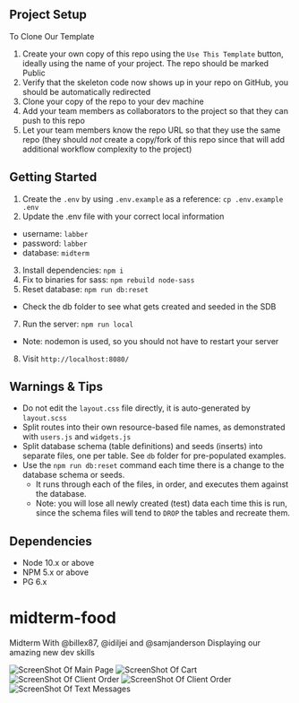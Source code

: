
## Project Setup

To Clone Our Template

1. Create your own copy of this repo using the `Use This Template` button, ideally using the name of your project. The repo should be marked Public
2. Verify that the skeleton code now shows up in your repo on GitHub, you should be automatically redirected
3. Clone your copy of the repo to your dev machine
4. Add your team members as collaborators to the project so that they can push to this repo
5. Let your team members know the repo URL so that they use the same repo (they should _not_ create a copy/fork of this repo since that will add additional workflow complexity to the project)


## Getting Started

1. Create the `.env` by using `.env.example` as a reference: `cp .env.example .env`
2. Update the .env file with your correct local information 
  - username: `labber` 
  - password: `labber` 
  - database: `midterm`
3. Install dependencies: `npm i`
4. Fix to binaries for sass: `npm rebuild node-sass`
5. Reset database: `npm run db:reset`
  - Check the db folder to see what gets created and seeded in the SDB
7. Run the server: `npm run local`
  - Note: nodemon is used, so you should not have to restart your server
8. Visit `http://localhost:8080/`

## Warnings & Tips

- Do not edit the `layout.css` file directly, it is auto-generated by `layout.scss`
- Split routes into their own resource-based file names, as demonstrated with `users.js` and `widgets.js`
- Split database schema (table definitions) and seeds (inserts) into separate files, one per table. See `db` folder for pre-populated examples. 
- Use the `npm run db:reset` command each time there is a change to the database schema or seeds. 
  - It runs through each of the files, in order, and executes them against the database. 
  - Note: you will lose all newly created (test) data each time this is run, since the schema files will tend to `DROP` the tables and recreate them.

## Dependencies

- Node 10.x or above
- NPM 5.x or above
- PG 6.x

# midterm-food
Midterm With @billex87, @idiljei and @samjanderson Displaying our amazing new dev skills


![ScreenShot Of Main Page](https://github.com/Billex87/midterm-resource-wall/blob/main/public/images/main.png)
![ScreenShot Of Cart](https://github.com/Billex87/midterm-resource-wall/blob/main/public/images/cart.png)
![ScreenShot Of Client Order](https://github.com/Billex87/midterm-resource-wall/blob/main/public/images/clientorder.png)
![ScreenShot Of Client Order](https://github.com/Billex87/midterm-resource-wall/blob/main/public/images/restaurantview.png)
![ScreenShot Of Text Messages](https://github.com/Billex87/midterm-resource-wall/blob/main/public/images/texts.png)
